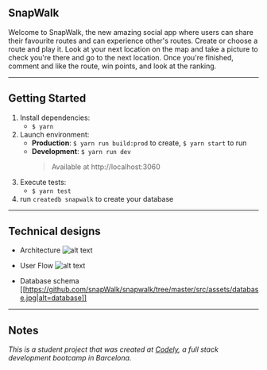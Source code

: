 
## <a>**SnapWalk**</a>

Welcome to SnapWalk, the new amazing social app where users can share their favourite routes and can experience other's routes. Create or choose a route and play it. Look at your next location on the map and take a picture to check you're there and go to the next location. Once you're finished, comment and like the route, win points, and look at the ranking.

---

## <a>Getting Started</a>

1. Install dependencies: 
   - `$ yarn`
2. Launch environment:
   - **Production**: `$ yarn run build:prod` to create, `$ yarn start` to run
   - **Development**: `$ yarn run dev`
     > Available at http://localhost:3060
3. Execute tests:
   - `$ yarn test`
6. run `createdb snapwalk` to create your database
---

## <a>Technical designs</a>

- Architecture
![alt text](/src/assets/architecture.jpg)

- User Flow
![alt text](https://github.com/snapWalk/snapwalk/raw/assets/user_flow.jpg)

- Database schema
[[https://github.com/snapWalk/snapwalk/tree/master/src/assets/database.jpg|alt=database]]

---

## <a>Notes</a>
_This is a student project that was created at [Codely](http://codely.tech), a full stack development bootcamp in Barcelona._

